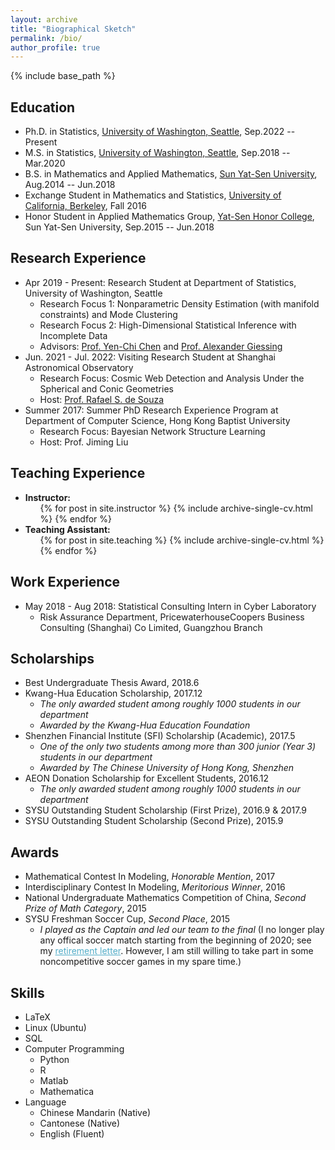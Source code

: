 ```yaml
---
layout: archive
title: "Biographical Sketch"
permalink: /bio/
author_profile: true
---
```


{% include base_path %}

Education
-----------
* Ph.D. in Statistics, [University of Washington, Seattle](http://www.washington.edu/), Sep.2022 -- Present
* M.S. in Statistics, [University of Washington, Seattle](http://www.washington.edu/), Sep.2018 -- Mar.2020
* B.S. in Mathematics and Applied Mathematics, [Sun Yat-Sen University](http://www.sysu.edu.cn/2012/en/index.htm), Aug.2014 -- Jun.2018
* Exchange Student in Mathematics and Statistics, [University of California, Berkeley](http://www.berkeley.edu/), Fall 2016
* Honor Student in Applied Mathematics Group, [Yat-Sen Honor College](http://yss.sysu.edu.cn/EnVersion/Index.aspx), Sun Yat-Sen University, Sep.2015 -- Jun.2018

Research Experience
-----------
* Apr 2019 - Present: Research Student at Department of Statistics, University of Washington, Seattle
  * Research Focus 1: Nonparametric Density Estimation (with manifold constraints) and Mode Clustering
  * Research Focus 2: High-Dimensional Statistical Inference with Incomplete Data
  * Advisors: [Prof. Yen-Chi Chen](http://faculty.washington.edu/yenchic/) and [Prof. Alexander Giessing](https://agiessing.github.io/)
* Jun. 2021 - Jul. 2022: Visiting Research Student at Shanghai Astronomical Observatory
  * Research Focus: Cosmic Web Detection and Analysis Under the Spherical and Conic Geometries
  * Host: [Prof. Rafael S. de Souza](https://www.rafaelsdesouza.com/)
* Summer 2017: Summer PhD Research Experience Program at Department of Computer Science, Hong Kong Baptist University
  * Research Focus: Bayesian Network Structure Learning
  * Host: Prof. Jiming Liu

Teaching Experience
-----------
* **Instructor:**
  <ul>{% for post in site.instructor %}
      {% include archive-single-cv.html %}
   {% endfor %}</ul>
* **Teaching Assistant:**
   <ul>{% for post in site.teaching %}
      {% include archive-single-cv.html %}
   {% endfor %}</ul>
   
Work Experience
-----------
* May 2018 - Aug 2018: Statistical Consulting Intern in Cyber Laboratory
  * Risk Assurance Department, PricewaterhouseCoopers Business Consulting (Shanghai) Co Limited, Guangzhou Branch

Scholarships
-----------
* Best Undergraduate Thesis Award, <!--**Prize: 500 RMB**--> 2018.6
* Kwang-Hua Education Scholarship, <!--**Prize: 3000 RMB**--> 2017.12
  * _The only awarded student among roughly 1000 students in our department_
  * _Awarded by the Kwang-Hua Education Foundation_
* Shenzhen Financial Institute (SFI) Scholarship (Academic), <!--**Prize: 10000 RMB**--> 2017.5
  * _One of the only two students among more than 300 junior (Year 3) students in our department_
  * _Awarded by The Chinese University of Hong Kong, Shenzhen_
* AEON Donation Scholarship for Excellent Students, <!--**Prize: 5000 RMB**--> 2016.12
  * _The only awarded student among roughly 1000 students in our department_
* SYSU Outstanding Student Scholarship (First Prize), <!--**Prize: 2000 RMB + 4000 RMB**--> 2016.9 & 2017.9
* SYSU Outstanding Student Scholarship (Second Prize), <!--**Prize: 1500 RMB**--> 2015.9


Awards
-----------
* Mathematical Contest In Modeling, _Honorable Mention_, 2017
* Interdisciplinary Contest In Modeling, _Meritorious Winner_, 2016
* National Undergraduate Mathematics Competition of China, _Second Prize of Math Category_, 2015
* SYSU Freshman Soccer Cup, _Second Place_, 2015
  * _I played as the Captain and led our team to the final_ (I no longer play any offical soccer match starting from the beginning of 2020; see my <A href="https://zhangyk8.github.io/portfolio/portfolio-3/" style="color: #52adc8; text-decoration=underline">retirement letter</A>. However, I am still willing to take part in some noncompetitive soccer games in my spare time.)

Skills
-----------
* LaTeX
* Linux (Ubuntu)
* SQL
* Computer Programming
  * Python
  * R
  * Matlab
  * Mathematica
* Language
  * Chinese Mandarin (Native)
  * Cantonese (Native)
  * English (Fluent)

<!--
Publications
======
  <ul>{% for post in site.publications %}
    {% include archive-single-cv.html %}
  {% endfor %}</ul>
-->
<!--
Talks
======
  <ul>{% for post in site.talks %}
    {% include archive-single-talk-cv.html %}
  {% endfor %}</ul>
  -->
  

  
